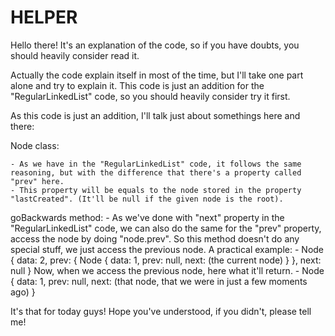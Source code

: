 #   HELPER

Hello there!
It's an explanation of the code, so if you have doubts, you should heavily consider read it.

Actually the code explain itself in most of the time, but I'll take one part alone and try to explain it.
This code is just an addition for the "RegularLinkedList" code, so you should heavily consider try it first.

As this code is just an addition, I'll talk just about somethings here and there:

Node class:

    - As we have in the "RegularLinkedList" code, it follows the same reasoning, but with the difference that there's a property called "prev" here.
    - This property will be equals to the node stored in the property "lastCreated". (It'll be null if the given node is the root).

goBackwards method:
    - As we've done with "next" property in the "RegularLinkedList" code, we can also do the same for the "prev" property, access the node by doing "node.prev".
    So this method doesn't do any special stuff, we just access the previous node.
    A practical example:
        - Node { data: 2, prev: { Node { data: 1, prev: null, next: (the current node) } }, next: null }
        Now, when we access the previous node, here what it'll return.
        - Node { data: 1, prev: null, next: (that node, that we were in just a few moments ago) }

It's that for today guys!
Hope you've understood, if you didn't, please tell me!

